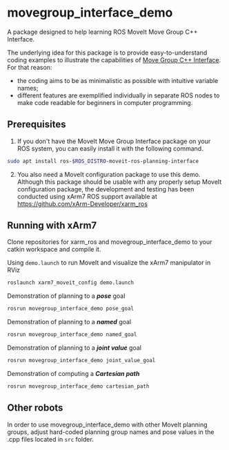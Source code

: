 # movegroup_interface_demo
A package designed to help learning ROS MoveIt Move Group C++ Interface.

The underlying idea for this package is to provide easy-to-understand coding examples to illustrate the capabilities of [Move Group C++ Interface](http://docs.ros.org/kinetic/api/moveit_ros_planning_interface/html/classmoveit_1_1planning__interface_1_1MoveGroupInterface.html "moveit::planning_interface::MoveGroupInterface Class Reference"). For that reason:
+ the coding aims to be as minimalistic as possible with intuitive variable names;
+ different features are exemplified individually in separate ROS nodes to make code readable for beginners in computer programming.

## Prerequisites
1. If you don't have the MoveIt Move Group Interface package on your ROS system, you can easily install it with the following command.
```bash
sudo apt install ros-$ROS_DISTRO-moveit-ros-planning-interface
```
2. You also need a MoveIt configuration package to use this demo. Although this package should be usable with any properly setup MoveIt configuration package, the development and testing has been conducted using xArm7 ROS support available at https://github.com/xArm-Developer/xarm_ros

## Running with xArm7

Clone repositories for xarm_ros and movegroup_interface_demo to your catkin workspace and compile it.

Using `demo.launch` to run MoveIt and visualize the xArm7 manipulator in RViz
```bash
roslaunch xarm7_moveit_config demo.launch
```

Demonstration of planning to a ***pose*** goal
```bash
rosrun movegroup_interface_demo pose_goal
```

Demonstration of planning to a ***named*** goal
```bash
rosrun movegroup_interface_demo named_goal
```

Demonstration of planning to a ***joint value*** goal
```bash
rosrun movegroup_interface_demo joint_value_goal
```

Demonstration of computing a ***Cartesian path***
```bash
rosrun movegroup_interface_demo cartesian_path
```

## Other robots

In order to use movegroup_interface_demo with other MoveIt planning groups, adjust hard-coded planning group names and pose values in the .cpp files located in `src` folder.

